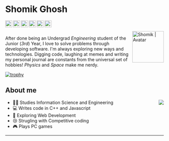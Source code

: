 # Shomik Ghosh 

<a href="https://www.facebook.com/shomik.ghosh.31/">
  <img align="left" alt="Shomik | Facebook" width="22px" src="https://cdn.jsdelivr.net/npm/simple-icons@v3/icons/facebook.svg" />
</a>
<a href="https://www.instagram.com/_mikeosh_1/">
  <img align="left" alt="Shomik | Instagram" width="22px" src="https://cdn.jsdelivr.net/npm/simple-icons@v3/icons/instagram.svg" />
</a>
<a href="https://www.linkedin.com/in/shomik-ghosh-01016a190/">
  <img align="left" alt="Shomik | LinkedIn" width="22px" src="https://cdn.jsdelivr.net/npm/simple-icons@v3/icons/linkedin.svg" />
</a>
<a href="https://stackoverflow.com/users/13756775/shomik-ghosh">
  <img align="left" alt="Shomik | StackOverflow" width="22px" src="https://cdn.jsdelivr.net/npm/simple-icons@v3/icons/stackoverflow.svg" />
</a>
<a href="https://www.hackerrank.com/shomikghosh2020">
  <img align="left" alt="Shomik | Hackerrank" width="22px" src="https://cdn.jsdelivr.net/npm/simple-icons@v3/icons/hackerrank.svg"/>
</a>
<a href="https://www.codechef.com/users/mikosh">
  <img align="left" alt="Shomik | Codechef" width="22px" src="https://cdn.jsdelivr.net/npm/simple-icons@v3/icons/codechef.svg" />
</a>



<br>
<br>

<img align="right" alt="Shomik | Avatar" width="100px" src="https://github.com/Shomikrk2k/Shomikrk2k/blob/master/avatar.png" />

After done being an Undergrad *Engineering* student of the Junior (*3rd*) Year, I love to solve problems through developing software. I'm always exploring new ways and technologies. Digging code, laughing at memes and writing my personal journal are constants from the universal set of hobbies! *Physics* and *Space* make me nerdy. 

[![trophy](https://github-profile-trophy.vercel.app/?username=Shomikghosh&theme=onedark)](https://github.com/ryo-ma/github-profile-trophy)

## About me
<!-- <img align="right" src="https://github-readme-stats.vercel.app/api?username=Shomikrk2k&show_icons=true"> -->
<img align="right" src="https://github-readme-stats.vercel.app/api?username=Shomikghosh&count_private=true&show_icons=true&theme=dark">
<!-- <img align="right" src="https://github-readme-stats.vercel.app/api/top-langs/?username=Shomikrk2k&layout=compact&theme=dark" /> -->


* :man_student: Studies Information Science and Engineering
* :computer: Writes code in C++ and Javascript
* :open_book: Exploring Web Development
* :cry: Strugling with Competitive coding 
* :video_game: Plays PC games

<hr>
<!--
[![GitHub Streak](https://github-readme-streak-stats.herokuapp.com/?user=Shomikrk2k&theme=dark)](https://github.com/DenverCoder1/github-readme-streak-stats)
-->

<!-- <img src="https://cr-skills-chart-widget.azurewebsites.net/api/api?username=Shomikrk2k&bg=331a00&skills=C,C%2B%2B,Python,Javascript,Jupyter%20Notebook,EJS,Java,HTML"> -->


<!-- <img align="left" src="https://github-readme-stats.vercel.app/api/wakatime?username=Shomikrk2k&layout=compact&theme=onedark">
<img align="right" src="https://github-readme-stats.vercel.app/api/top-langs/?username=Shomikrk2k&theme=onedark"> -->

<!-- ![Profile views](https://gpvc.arturio.dev/Shomikrk2k) -->

<!-- ![Shomik's github stats](https://github-readme-stats.vercel.app/api?username=Shomikrk2k&show_icons=true) -->

<!--
**Shomikrk2k/Shomikrk2k** is a ✨ _special_ ✨ repository because its `README.md` (this file) appears on your GitHub profile.

Here are some ideas to get you started:

- 🔭 I’m currently working on ...
- 🌱 I’m currently learning ...
- 👯 I’m looking to collaborate on ...
- 🤔 I’m looking for help with ...
- 💬 Ask me about ...
- 📫 How to reach me: ...
- 😄 Pronouns: ...
- ⚡ Fun fact: ...
-->